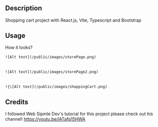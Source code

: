 # <Shopping Cart>

## Description

Shopping cart project with React.js, Vite, Typescript and Bootstrap

## Usage

How it looks?

    
    ![Alt text](/public/images/storePage.png)
    
    
    ![Alt text](/public/images/storePage2.png)
    
    
    !{\[Alt text](/public/images/shoppingCart.png)
    

## Credits

I followed Web Sipmle Dev's tutorial for this project please check out his channel! 
   https://youtu.be/lATafp15HWA
